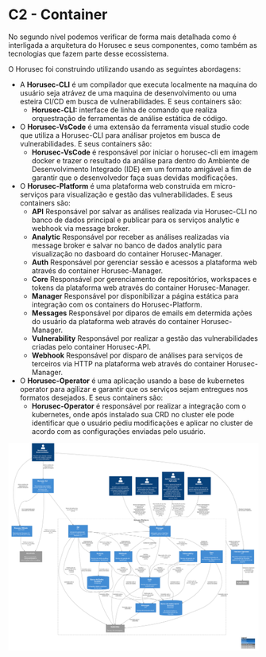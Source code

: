 # C2 - Container

No segundo nível podemos verificar de forma mais detalhada como é interligada a arquitetura do Horusec e seus componentes, como também as tecnologias que fazem parte desse ecossistema.

O Horusec foi construindo utilizando usando as seguintes abordagens:
- A **Horusec-CLI** é um compilador que executa localmente na maquina do usuário seja atrávez de uma maquina de desenvolvimento ou uma esteira CI/CD em busca de vulnerabilidades. E seus containers são:
  - **Horusec-CLI:** interface de linha de comando que realiza orquestração de ferramentas de análise estática de código.
- O **Horusec-VsCode** é uma extensão da ferramenta visual studio code que utiliza a Horusec-CLI para análisar projetos em busca de vulnerabilidades. E seus containers são:
  - **Horusec-VsCode** é responsável por iniciar o horusec-cli em imagem docker e trazer o resultado da análise para dentro do Ambiente de Desenvolvimento Integrado (IDE) em um formato amigável a fim de garantir que o desenvolvedor faça suas devidas modificações.
- O **Horusec-Platform** é uma plataforma web construida em micro-serviços para visualização e gestão das vulnerabilidades. E seus containers são:
  - **API** Responsável por salvar as análises realizada via Horusec-CLI no banco de dados principal e publicar para os serviços analytic e webhook via message broker.
  - **Analytic** Responsável por receber as análises realizadas via message broker e salvar no banco de dados analytic para visualização no dasboard do container Horusec-Manager.
  - **Auth** Responsável por gerenciar sessão e acessos a plataforma web através do container Horusec-Manager.
  - **Core** Responsável por gerenciamento de repositórios, workspaces e tokens da plataforma web através do container Horusec-Manager.
  - **Manager** Responsável por disponibilizar a página estática para integração com os containers do Horusec-Platform.
  - **Messages** Responsável por diparos de emails em determida ações do usuário da plataforma web através do container Horusec-Manager.
  - **Vulnerability** Responsável por realizar a gestão das vulnerabilidades criadas pelo container Horusec-API.
  - **Webhook** Responsável por disparo de análises para serviços de terceiros via HTTP na plataforma web através do container Horusec-Manager.
- O **Horusec-Operator** é uma aplicação usando a base de kubernetes operator para agilizar e garantir que os serviços sejam entregues nos formatos desejados. E seus containers são:
  - **Horusec-Operator** é responsável por realizar a integração com o kubernetes, onde após instalado sua CRD no cluster ele pode identificar que o usuário pediu modificações e aplicar no cluster de acordo com as configurações enviadas pelo usuário.


![diagram](c2.svg)